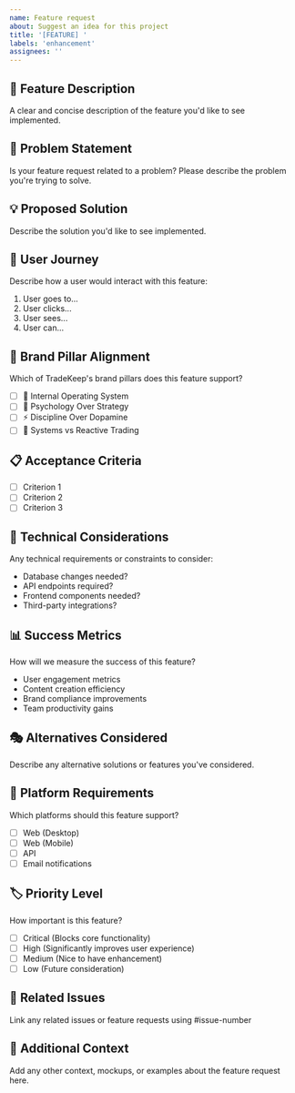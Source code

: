 ```yaml
---
name: Feature request
about: Suggest an idea for this project
title: '[FEATURE] '
labels: 'enhancement'
assignees: ''
---
```


## 🚀 Feature Description

A clear and concise description of the feature you'd like to see implemented.

## 🎯 Problem Statement

Is your feature request related to a problem? Please describe the problem you're trying to solve.

## 💡 Proposed Solution

Describe the solution you'd like to see implemented.

## 🔄 User Journey

Describe how a user would interact with this feature:
1. User goes to...
2. User clicks...
3. User sees...
4. User can...

## 🎨 Brand Pillar Alignment

Which of TradeKeep's brand pillars does this feature support?
- [ ] 🧠 Internal Operating System
- [ ] 🔬 Psychology Over Strategy
- [ ] ⚡ Discipline Over Dopamine
- [ ] 🎯 Systems vs Reactive Trading

## 📋 Acceptance Criteria

- [ ] Criterion 1
- [ ] Criterion 2
- [ ] Criterion 3

## 🔧 Technical Considerations

Any technical requirements or constraints to consider:
- Database changes needed?
- API endpoints required?
- Frontend components needed?
- Third-party integrations?

## 📊 Success Metrics

How will we measure the success of this feature?
- User engagement metrics
- Content creation efficiency
- Brand compliance improvements
- Team productivity gains

## 🎭 Alternatives Considered

Describe any alternative solutions or features you've considered.

## 📱 Platform Requirements

Which platforms should this feature support?
- [ ] Web (Desktop)
- [ ] Web (Mobile)
- [ ] API
- [ ] Email notifications

## 🏷️ Priority Level

How important is this feature?
- [ ] Critical (Blocks core functionality)
- [ ] High (Significantly improves user experience)
- [ ] Medium (Nice to have enhancement)
- [ ] Low (Future consideration)

## 🔗 Related Issues

Link any related issues or feature requests using #issue-number

## 📝 Additional Context

Add any other context, mockups, or examples about the feature request here.